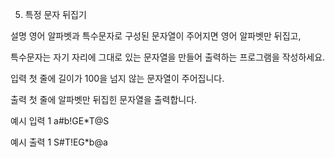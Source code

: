 5. 특정 문자 뒤집기


설명
영어 알파벳과 특수문자로 구성된 문자열이 주어지면 영어 알파벳만 뒤집고,

특수문자는 자기 자리에 그대로 있는 문자열을 만들어 출력하는 프로그램을 작성하세요.


입력
첫 줄에 길이가 100을 넘지 않는 문자열이 주어집니다.

출력
첫 줄에 알파벳만 뒤집힌 문자열을 출력합니다.


예시 입력 1
a#b!GE*T@S

예시 출력 1
S#T!EG*b@a
